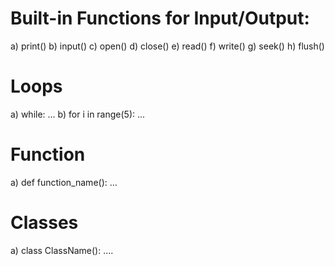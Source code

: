 # Built-in Functions for Input/Output:
a) print()
b) input()
c) open()
d) close()
e) read()
f) write()
g) seek()
h) flush()

# Loops
a) while:
      ...
b) for i in range(5):
      ...

# Function
a) def function_name():
    ...

# Classes
a) class ClassName():
        ....
